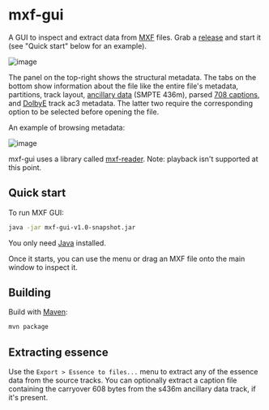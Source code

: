 # mxf-gui
A GUI to inspect and extract data from [MXF](https://en.wikipedia.org/wiki/Material_Exchange_Format) files. Grab a [release](https://github.com/jforaci/mxf-gui/releases) and start it (see "Quick start" below for an example).

![image](https://user-images.githubusercontent.com/38170229/144078414-6612b754-da76-4592-8a9f-acd4d6a4d315.png)

The panel on the top-right shows the structural metadata. The tabs on the bottom show information about the file like the entire file's metadata, partitions, track layout, [ancillary data](https://www.itu.int/dms_pubrec/itu-r/rec/bt/R-REC-BT.1364-3-201510-I!!PDF-E.pdf) (SMPTE 436m), parsed [708 captions](https://en.wikipedia.org/wiki/CTA-708), and [DolbyE](https://en.wikipedia.org/wiki/Dolby_E) track ac3 metadata. The latter two require the corresponding option to be selected before opening the file.

An example of browsing metadata:

![image](https://user-images.githubusercontent.com/38170229/144508123-8a7d6281-ad80-478f-98ba-c8f643b3450d.png)

mxf-gui uses a library called [mxf-reader](https://github.com/jforaci/mxf-reader). Note: playback isn't supported at this point.

## Quick start
To run MXF GUI:
```Bash
java -jar mxf-gui-v1.0-snapshot.jar
```
You only need [Java](https://www.java.com/en/download/manual.jsp) installed.

Once it starts, you can use the menu or drag an MXF file onto the main window to inspect it.

## Building
Build with [Maven](https://maven.apache.org/):
```Bash
mvn package
```

## Extracting essence
Use the `Export > Essence to files...` menu to extract any of the essence data from the source tracks. You can optionally extract a caption file containing the carryover 608 bytes from the s436m ancillary data track, if it's present.
